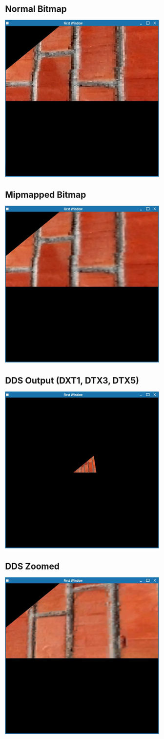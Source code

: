 # Normal Bitmap
<img src="BMP_Normal.jpg?raw=true" width="512" height="512">

# Mipmapped Bitmap
<img src="BMP_Mipmapping.jpg?raw=true" width="512" height="512">

# DDS Output (DXT1, DTX3, DTX5)
<img src="outputDDS.jpg?raw=true" width="512" height="512">

# DDS Zoomed 
<img src="DDS_zoomed.jpg?raw=true" width="512" height="512">

